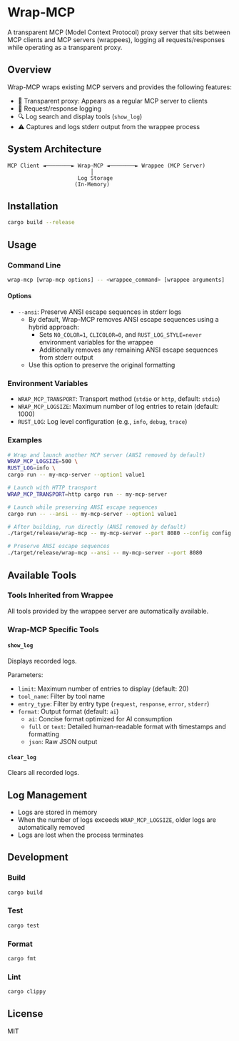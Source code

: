 # Wrap-MCP

A transparent MCP (Model Context Protocol) proxy server that sits between MCP clients and MCP servers (wrappees), logging all requests/responses while operating as a transparent proxy.

## Overview

Wrap-MCP wraps existing MCP servers and provides the following features:

- 🔄 Transparent proxy: Appears as a regular MCP server to clients
- 📝 Request/response logging
- 🔍 Log search and display tools (`show_log`)
- ⚠️ Captures and logs stderr output from the wrappee process

## System Architecture

```
MCP Client ◄────────► Wrap-MCP ◄────────► Wrappee (MCP Server)
                          │
                      Log Storage
                     (In-Memory)
```

## Installation

```bash
cargo build --release
```

## Usage

### Command Line

```bash
wrap-mcp [wrap-mcp options] -- <wrappee_command> [wrappee arguments]
```

#### Options

- `--ansi`: Preserve ANSI escape sequences in stderr logs
  - By default, Wrap-MCP removes ANSI escape sequences using a hybrid approach:
    - Sets `NO_COLOR=1`, `CLICOLOR=0`, and `RUST_LOG_STYLE=never` environment variables for the wrappee
    - Additionally removes any remaining ANSI escape sequences from stderr output
  - Use this option to preserve the original formatting

### Environment Variables

- `WRAP_MCP_TRANSPORT`: Transport method (`stdio` or `http`, default: `stdio`)
- `WRAP_MCP_LOGSIZE`: Maximum number of log entries to retain (default: 1000)
- `RUST_LOG`: Log level configuration (e.g., `info`, `debug`, `trace`)

### Examples

```bash
# Wrap and launch another MCP server (ANSI removed by default)
WRAP_MCP_LOGSIZE=500 \
RUST_LOG=info \
cargo run -- my-mcp-server --option1 value1

# Launch with HTTP transport
WRAP_MCP_TRANSPORT=http cargo run -- my-mcp-server

# Launch while preserving ANSI escape sequences
cargo run -- --ansi -- my-mcp-server --option1 value1

# After building, run directly (ANSI removed by default)
./target/release/wrap-mcp -- my-mcp-server --port 8080 --config config.json

# Preserve ANSI escape sequences
./target/release/wrap-mcp --ansi -- my-mcp-server --port 8080
```

## Available Tools

### Tools Inherited from Wrappee
All tools provided by the wrappee server are automatically available.

### Wrap-MCP Specific Tools

#### `show_log`
Displays recorded logs.

Parameters:
- `limit`: Maximum number of entries to display (default: 20)
- `tool_name`: Filter by tool name
- `entry_type`: Filter by entry type (`request`, `response`, `error`, `stderr`)
- `format`: Output format (default: `ai`)
  - `ai`: Concise format optimized for AI consumption
  - `full` or `text`: Detailed human-readable format with timestamps and formatting
  - `json`: Raw JSON output

#### `clear_log`
Clears all recorded logs.

## Log Management

- Logs are stored in memory
- When the number of logs exceeds `WRAP_MCP_LOGSIZE`, older logs are automatically removed
- Logs are lost when the process terminates

## Development

### Build
```bash
cargo build
```

### Test
```bash
cargo test
```

### Format
```bash
cargo fmt
```

### Lint
```bash
cargo clippy
```

## License

MIT